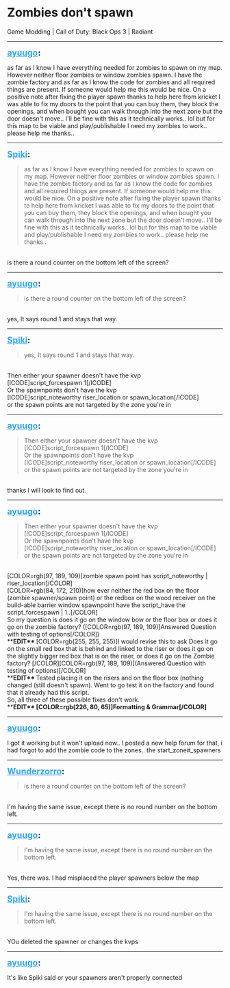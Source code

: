 # Zombies don't spawn
Game Modding | Call of Duty: Black Ops 3 | Radiant

---
<strong style="font-size: 1.4em;"><span style="text-decoration: underline;text-decoration-color: #34a7f9;"><span style="color:#34a7f9;">ayuugo</span></span>:</strong>

<p>as far as I know I have everything needed for zombies to spawn on my map. However neither floor zombies or window zombies spawn. I have the zombie factory and as far as I know the code for zombies and all required things are present. If someone would help me this would be nice. On a positive note after fixing the player spawn thanks to help here from kricket I was able to fix my doors to the point that you can buy them, they block the openings, and when bought you can walk through into the next zone but the door doesn&#39;t move.. I&#39;ll be fine with this as it technically works.. lol but for this map to be viable and play/publishable I need my zombies to work.. please help me thanks..</p>

---
<strong style="font-size: 1.4em;"><span style="text-decoration: underline;text-decoration-color: #34a7f9;"><span style="color:#34a7f9;">Spiki</span></span>:</strong>

<p><blockquote>as far as I know I have everything needed for zombies to spawn on my map. However neither floor zombies or window zombies spawn. I have the zombie factory and as far as I know the code for zombies and all required things are present. If someone would help me this would be nice. On a positive note after fixing the player spawn thanks to help here from kricket I was able to fix my doors to the point that you can buy them, they block the openings, and when bought you can walk through into the next zone but the door doesn&#39;t move.. I&#39;ll be fine with this as it technically works.. lol but for this map to be viable and play/publishable I need my zombies to work.. please help me thanks..<br /></blockquote><br />is there a round counter on the bottom left of the screen?</p>

---
<strong style="font-size: 1.4em;"><span style="text-decoration: underline;text-decoration-color: #34a7f9;"><span style="color:#34a7f9;">ayuugo</span></span>:</strong>

<p><blockquote>is there a round counter on the bottom left of the screen?<br /></blockquote><br />yes, It says round 1 and stays that way.</p>

---
<strong style="font-size: 1.4em;"><span style="text-decoration: underline;text-decoration-color: #34a7f9;"><span style="color:#34a7f9;">Spiki</span></span>:</strong>

<p><blockquote>yes, It says round 1 and stays that way.<br /></blockquote><br />Then either your spawner doesn&#39;t have the kvp<br />[ICODE]script_forcespawn 1[/ICODE]<br />Or the spawnpoints don&#39;t have the kvp<br />[ICODE]script_noteworthy riser_location or spawn_location[/ICODE]<br />or the spawn points are not targeted by the zone you&#39;re in</p>

---
<strong style="font-size: 1.4em;"><span style="text-decoration: underline;text-decoration-color: #34a7f9;"><span style="color:#34a7f9;">ayuugo</span></span>:</strong>

<p><blockquote>Then either your spawner doesn&#39;t have the kvp<br />[ICODE]script_forcespawn 1[/ICODE]<br />Or the spawnpoints don&#39;t have the kvp<br />[ICODE]script_noteworthy riser_location or spawn_location[/ICODE]<br />or the spawn points are not targeted by the zone you&#39;re in<br /></blockquote><br />thanks I will look to find out.</p>

---
<strong style="font-size: 1.4em;"><span style="text-decoration: underline;text-decoration-color: #34a7f9;"><span style="color:#34a7f9;">ayuugo</span></span>:</strong>

<p><blockquote>Then either your spawner doesn&#39;t have the kvp<br />[ICODE]script_forcespawn 1[/ICODE]<br />Or the spawnpoints don&#39;t have the kvp<br />[ICODE]script_noteworthy riser_location or spawn_location[/ICODE]<br />or the spawn points are not targeted by the zone you&#39;re in<br /></blockquote><br />[COLOR=rgb(97, 189, 109)]zombie spawn point has script_noteworthy | riser_location[/COLOR]<br />[COLOR=rgb(84, 172, 210)]how ever neither the red box on the floor (zombie spawner/spawn point) or the redbox on the wood receiver on the build-able barrier window spawnpoint have the script_have the script_forcespawn | 1..[/COLOR]<br />So my question is does it go on the window bow or the floor box or does it go on the zombie factory? ([COLOR=rgb(97, 189, 109)]Answered Question with testing of options[/COLOR])<br />**<strong>EDIT** </strong>[COLOR=rgb(255, 255, 255)]I would revise this to ask Does it go on the small red box that is behind and linked to the riser or does it go on the slightly bigger red box that is on the riser, or does it go on the Zombie factory? [/COLOR][COLOR=rgb(97, 189, 109)](Answered Question with testing of options)[/COLOR]<br />**<strong>EDIT** </strong>Tested placing it on the risers and on the floor box (nothing changed (still doesn&#39;t spawn). Went to go test it on the factory and found that it already had this script.<br /> So, all three of these possible fixes don&#39;t work.<br />**<strong>EDIT** [COLOR=rgb(226, 80, 65)]Formatting &amp; Grammar[/COLOR]</strong></p>

---
<strong style="font-size: 1.4em;"><span style="text-decoration: underline;text-decoration-color: #34a7f9;"><span style="color:#34a7f9;">ayuugo</span></span>:</strong>

<p>I got it working but it won&#39;t upload now.. I posted a new help forum for that, i had forgot to add the zombie code to the zones.. the start_zone#_spawners</p>

---
<strong style="font-size: 1.4em;"><span style="text-decoration: underline;text-decoration-color: #34a7f9;"><span style="color:#34a7f9;">Wunderzorro</span></span>:</strong>

<p><blockquote>is there a round counter on the bottom left of the screen?<br /></blockquote><br />I&#39;m having the same issue, except there is no round number on the bottom left.</p>

---
<strong style="font-size: 1.4em;"><span style="text-decoration: underline;text-decoration-color: #34a7f9;"><span style="color:#34a7f9;">ayuugo</span></span>:</strong>

<p><blockquote>I&#39;m having the same issue, except there is no round number on the bottom left.<br /></blockquote><br />Yes, there was. I had misplaced the player spawners below the map</p>

---
<strong style="font-size: 1.4em;"><span style="text-decoration: underline;text-decoration-color: #34a7f9;"><span style="color:#34a7f9;">Spiki</span></span>:</strong>

<p><blockquote>I&#39;m having the same issue, except there is no round number on the bottom left.<br /></blockquote><br />YOu deleted the spawner or changes the kvps</p>

---
<strong style="font-size: 1.4em;"><span style="text-decoration: underline;text-decoration-color: #34a7f9;"><span style="color:#34a7f9;">ayuugo</span></span>:</strong>

<p>It&#39;s like Spiki said or your spawners aren&#39;t properly connected</p>
